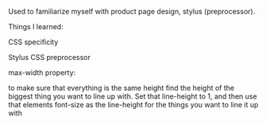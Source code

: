 Used to familiarize myself with product page design, stylus (preprocessor).  

Things I learned:

CSS specificity

Stylus CSS preprocessor

max-width property:

to make sure that everything is the same height find the height of the biggest thing you want to line up with. Set that line-height to 1, and then use that elements font-size as the line-height for the things you want to line it up with
